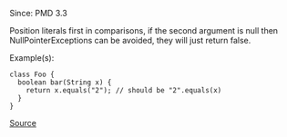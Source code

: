 Since: PMD 3.3

Position literals first in comparisons, if the second argument is null then NullPointerExceptions 
can be avoided, they will just return false.

Example(s):
```
class Foo {
  boolean bar(String x) {
    return x.equals("2"); // should be "2".equals(x)
  }
}
```

[Source](https://pmd.github.io/pmd-5.6.1/pmd-java/rules/java/design.html#PositionLiteralsFirstInComparisons)
